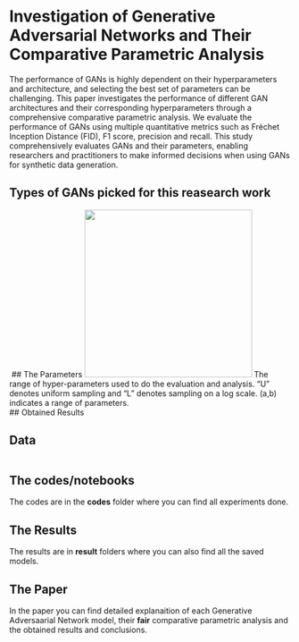 # Investigation of Generative Adversarial Networks and Their Comparative Parametric Analysis

The performance of GANs is highly dependent on their hyperparameters and architecture, and selecting the best set of parameters
can be challenging. This paper investigates the performance of different GAN architectures and their corresponding hyperparameters through a comprehensive comparative parametric analysis. We evaluate the performance of GANs using multiple quantitative metrics such as Fréchet Inception Distance (FID), F1 score, precision and recall. This study comprehensively evaluates GANs and their parameters, enabling researchers and practitioners to make informed decisions when using GANs for synthetic data generation.

## Types of GANs picked for this reasearch work
<img src = "">
## The Parameters
<img src = "", width=300, height=300>
The range of hyper-parameters used to do the evaluation and analysis. “U” denotes
uniform sampling and “L” denotes sampling on a log scale. (a,b) indicates a range of parameters.
<br/>
## Obtained Results
<img src="">

## Data
<img src = "">

## The codes/notebooks
The codes are in the **codes** folder where you can find all experiments done.

## The Results
The results are in **result** folders where you can also find all the saved models.

## The Paper
In the paper you can find detailed explanaition of each Generative Adversaarial Network model, their **fair** comparative parametric analysis and the obtained results and conclusions.

